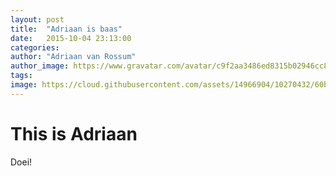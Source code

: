 ```yaml
---
layout: post
title:  "Adriaan is baas"
date:   2015-10-04 23:13:00
categories: 
author: "Adriaan van Rossum"
author_image: https://www.gravatar.com/avatar/c9f2aa3486ed8315b02946cc8ea16fa8?s=260&r=g
tags: 
image: https://cloud.githubusercontent.com/assets/14966904/10270432/60b478f2-6af1-11e5-9004-704e24631aba.png
---
```


# This is Adriaan

Doei!
